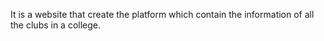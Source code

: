 It is a website that create the  platform which contain the information of all the clubs in a college.
